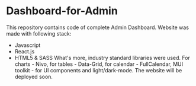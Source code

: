 # Dashboard-for-Admin
This repository contains code of complete Admin Dashboard. 
Website was made with following stack: 
  - Javascript
  - React.js
  - HTML5 & SASS
What's more, industry standard libraries were used. For charts - Nivo, for tables - Data-Grid, for calendar - FullCalendar, MUI toolkit - for UI components and light/dark-mode.
The website will be deployed soon. 
